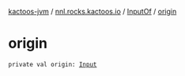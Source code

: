 [kactoos-jvm](../../index.md) / [nnl.rocks.kactoos.io](../index.md) / [InputOf](index.md) / [origin](./origin.md)

# origin

`private val origin: `[`Input`](../../nnl.rocks.kactoos/-input/index.md)